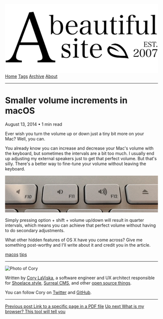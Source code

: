 <a href="../../index.html" class="header-link"><img src="../../images/logos/wordmark.svg" alt="A Beautiful Site" class="wordmark" /></a> <a href="../../index.html" class="nav-item">Home</a> <a href="../../tags/index.html" class="nav-item">Tags</a> <a href="../index.html" class="nav-item">Archive</a> <a href="../../about/index.html" class="nav-item">About</a>

------------------------------------------------------------------------

Smaller volume increments in macOS
==================================

August 13, 2014 • 1 min read

Ever wish you turn the volume up or down just a tiny bit more on your Mac? Well, you can.

You already know you can increase and decrease your Mac's volume with the keyboard, but sometimes the intervals are a bit too much. I usually end up adjusting my external speakers just to get that perfect volume. But that's silly. There's a better way to fine-tune your volume without leaving the keyboard.

![Photo of a macOS keyboard's volume buttons](../../images/volume-buttons.jpg)

Simply pressing option + shift + volume up/down will result in quarter intervals, which means you can achieve that perfect volume without having to do secondary adjustments.

What other hidden features of OS X have you come across? Give me something post-worthy and I'll write about it and credit you in the article.

<a href="../../tags/macos/index.html" class="post-tag">macos</a> <a href="../../tags/tips/index.html" class="post-tag">tips</a>

------------------------------------------------------------------------

<img src="http://0.gravatar.com/avatar/bf1b3b95fd5b096a3592247c29667b33?s=512" alt="Photo of Cory" class="avatar avatar-small" />

Written by [Cory LaViska](../../index-4.html), a software engineer and UX architect responsible for [Shoelace.style](https://shoelace.style/), [Surreal CMS](https://www.surrealcms.com/), and other [open source things](https://github.com/claviska).

You can follow Cory on [Twitter](https://twitter.com/claviska) and [GitHub](https://github.com/claviska).

------------------------------------------------------------------------

<a href="../link-to-a-specific-page-in-a-pdf-file/index.html" class="post-nav-previous"><span class="small">Previous post</span> Link to a specific page in a PDF file</a> <a href="../what-is-my-browser-this-tool-will-tell-you/index.html" class="post-nav-next"><span class="small">Up next</span> What is my browser? This tool will tell you</a>
